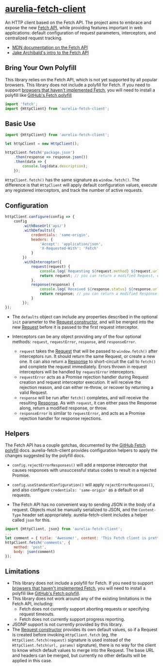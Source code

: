 # [aurelia-fetch-client](https://github.com/aurelia/fetch-client)

An HTTP client based on the Fetch API. The project aims to embrace and expose the new [Fetch API](https://developer.mozilla.org/en-US/docs/Web/API/Fetch_API), while providing features important in web applications: default configuration of request parameters, interceptors, and centralized request tracking.

* [MDN documentation on the Fetch API](https://developer.mozilla.org/en-US/docs/Web/API/Fetch_API)
* [Jake Archibald's intro to the Fetch API](http://jakearchibald.com/2015/thats-so-fetch/)

## Bring Your Own Polyfill
This library relies on the Fetch API, which is not yet supported by all popular browsers. This library does not include a polyfill for Fetch. If you need to support [browsers that haven't implemented Fetch](http://caniuse.com/#feat=fetch), you will need to install a polyfill like [GitHub's Fetch polyfill](https://github.com/github/fetch)

```js
import 'fetch';
import {HttpClient} from 'aurelia-fetch-client';
```

## Basic Use

```js
import {HttpClient} from 'aurelia-fetch-client';

let httpClient = new HttpClient();

httpClient.fetch('package.json')
	.then(response => response.json())
    .then(data => {
    	console.log(data.description);
    });
```

`HttpClient.fetch()` has the same signature as `window.fetch()`. The difference is that `HttpClient` will apply default configuration values, execute any registered interceptors, and track the number of active requests.

## Configuration
```js
httpClient.configure(config => {
	config
		.withBaseUrl('api/')
		.withDefaults({
			credentials: 'same-origin',
			headers: {
				'Accept': 'application/json',
				'X-Requested-With': 'Fetch'
			}
		})
		.withInterceptor({
			request(request) {
				console.log(`Requesting ${request.method} ${request.url}`);
				return request; // you can return a modified Request, or you can short-circuit the request by returning a Response
			},
			response(response) {
				console.log(`Received ${response.status} ${response.url}`);
				return response; // you can return a modified Response
			}
		});
});
```

* The `defaults` object can include any properties described in the optional `init` parameter to the [Request constructor](https://developer.mozilla.org/en-US/docs/Web/API/Request/Request), and will be merged into the new [Request](https://developer.mozilla.org/en-US/docs/Web/API/Request) before it is passed to the first request interceptor.

* Interceptors can be any object providing any of the four optional methods: `request`, `requestError`, `response`, and `responseError`.
	* `request` takes the [Request](https://developer.mozilla.org/en-US/docs/Web/API/Request) that will be passed to `window.fetch()` after interceptors run. It should return the same Request, or create a new one. It can also return a [Response](https://developer.mozilla.org/en-US/docs/Web/API/Response) to short-circuit the call to `fetch()` and complete the request immediately. Errors thrown in request interceptors will be handled by `requestError` interceptors.
	* `requestError` acts as a Promise rejection handler during Request creation and request interceptor execution. It will receive the rejection reason, and can either re-throw, or recover by returning a valid Request.
	* `response` will be run after `fetch()` completes, and will receive the resulting [Response](https://developer.mozilla.org/en-US/docs/Web/API/Response). As with `request`, it can either pass the Response along, return a modified response, or throw.
	* `responseError` is similar to `requestError`, and acts as a Promise rejection handler for response rejections. 

## Helpers
The Fetch API has a couple gotchas, documented by the [GitHub Fetch polyfill](https://github.com/github/fetch#caveats) docs. aurelia-fetch-client provides configuration helpers to apply the changes suggested by the polyfill docs.

* `config.rejectErrorResponses()` will add a response interceptor that causes responses with unsuccessful status codes to result in a rejected Promise.

* `config.useStandardConfiguration()` will apply `rejectErrorResponses()`, and also configure `credentials: 'same-origin'` as a default on all requests.

* The Fetch API has no convenient way to sending JSON in the body of a request. Objects must be manually serialized to JSON, and the `Content-Type` header set appropriately. aurelia-fetch-client includes a helper called `json` for this.

```js
import {HttpClient, json} from 'aurelia-fetch-client';
...
let comment = { title: 'Awesome!', content: 'This Fetch client is pretty rad.' };
httpClient.fetch('comments', {
	method: 'post',
	body: json(comment)
});
```


## Limitations

* This library does not include a polyfill for Fetch. If you need to support [browsers that haven't implemented Fetch](http://caniuse.com/#feat=fetch), you will need to install a polyfill like [GitHub's Fetch polyfill](https://github.com/github/fetch).
* This library does not work around any of the existing limitations in the Fetch API, including:
	* Fetch does not currently support aborting requests or specifying request timeouts.
	* Fetch does not currently support progress reporting.
* JSONP support is not currently provided by this library.
* The [Request constructor](https://developer.mozilla.org/en-US/docs/Web/API/Request/Request) provides its own default values, so if a Request is created before invoking `HttpClient.fetch` (eg, the `HttpClient.fetch(request)` signature is used instead of the `HttpClient.fetch(url, params)` signature), there is no way for the client to know which default values to merge into the Request. The base URL and headers can be merged, but currently no other defaults will be applied in this case.